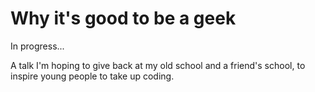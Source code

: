Why it's good to be a geek
==========================

In progress...

A talk I'm hoping to give back at my old school and a friend's school, to inspire young people to take up coding.

